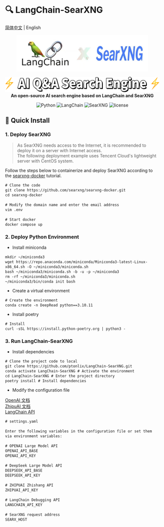 # 🔍 LangChain-SearXNG

[简体中文](./README.md) | English

<p>
	<p align="center">
		<img height=120 src="./docs/pic/langchain_searxng_log.jpg">
	</p>
	<p align="center">
		<img height=50 src="./docs/pic/introduce.jpg"><br>
		<b face="雅黑">An open-source AI search engine based on LangChain and SearXNG</b>
	<p>
</p>
<p align="center">
<img alt=" Python" src="https://img.shields.io/badge/Python-3.10%2B-blue"/>
<img alt="LangChain" src="https://img.shields.io/badge/LangChain-0.1.16-yellowgreen"/>
<img alt="SearXNG" src="https://img.shields.io/badge/SearXNG-2024.4.10-yellow"/>
<img alt="license" src="https://img.shields.io/badge/license-Apache-lightgrey"/>
</p>

## 🚀 Quick Install

### 1. Deploy SearXNG

> As SearXNG needs access to the Internet, it is recommended to deploy it on a server with Internet access.  
> The following deployment example uses Tencent Cloud's lightweight server with CentOS system.

Follow the steps below to containerize and deploy SearXNG according to the [searxng-docker](https://github.com/searxng/searxng-docker) tutorial.

```shell
# Clone the code
git clone https://github.com/searxng/searxng-docker.git
cd searxng-docker

# Modify the domain name and enter the email address
vim .env

# Start docker
docker compose up
```

### 2. Deploy Python Environment

- Install miniconda

```shell
mkdir ~/miniconda3
wget https://repo.anaconda.com/miniconda/Miniconda3-latest-Linux-x86_64.sh -O ~/miniconda3/miniconda.sh
bash ~/miniconda3/miniconda.sh -b -u -p ~/miniconda3
rm -rf ~/miniconda3/miniconda.sh
~/miniconda3/bin/conda init bash
```

- Create a virtual environment

```shell
# Create the environment
conda create -n DeepRead python==3.10.11
```

- Install poetry

```shell
# Install
curl -sSL https://install.python-poetry.org | python3 -
```

### 3. Run LangChain-SearXNG

- Install dependencies

```shell
# Clone the project code to local
git clone https://github.com/ptonlix/LangChain-SearXNG.git
conda activate LangChain-SearXNG # Activate the environment
cd LangChain-SearXNG # Enter the project directory
poetry install # Install dependencies
```

- Modify the configuration file

[OpenAI 文档](https://platform.openai.com/docs/introduction)  
[ZhipuAI 文档](https://open.bigmodel.cn/dev/howuse/introduction)  
[LangChain API](https://smith.langchain.com)

```shell
# settings.yaml

Enter the following variables in the configuration file or set them via environment variables:

# OPENAI Large Model API
OPENAI_API_BASE
OPENAI_API_KEY

# DeepSeek Large Model API
DEEPSEEK_API_BASE
DEEPSEEK_API_KEY

# ZHIPUAI Zhishang API
ZHIPUAI_API_KEY

# LangChain Debugging API
LANGCHAIN_API_KEY

# SearXNG request address
SEARX_HOST
```
